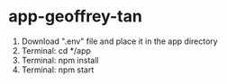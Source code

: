 # app-geoffrey-tan

1. Download ".env" file and place it in the app directory
2. Terminal: cd */app
3. Terminal: npm install
4. Terminal: npm start